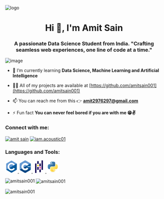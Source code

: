 ![logo](https://github.com/amitsain001/amitsain001/blob/main/Data%20Science.png)
<h1 align="center">Hi 👋, I'm Amit Sain</h1>
<h3 align="center">A passionate Data Science Student from India. "Crafting seamless web experiences, one line of code at a time."</h3>

![image](https://github.com/amitsain001/amitsain001/assets/170951504/e1ffef19-b386-4415-8982-9c6281ce5ac3)


- 🌱 I’m currently learning **Data Science, Machine Learning and Artificial Intelligence**

- 👨‍💻 All of my projects are available at [https://github.com/amitsain001](https://github.com/amitsain001)

- 📫 You can reach me from this 👉 **amit2976297@gmail.com**

- ⚡ Fun fact **You can never feel bored if you are with me 😁✌️**

<h3 align="left">Connect with me:</h3>
<p align="left">
<a href="https://linkedin.com/in/amit sain" target="blank"><img align="center" src="https://raw.githubusercontent.com/rahuldkjain/github-profile-readme-generator/master/src/images/icons/Social/linked-in-alt.svg" alt="amit sain" height="30" width="40" /></a>
<a href="https://instagram.com/iam.acoustic01" target="blank"><img align="center" src="https://raw.githubusercontent.com/rahuldkjain/github-profile-readme-generator/master/src/images/icons/Social/instagram.svg" alt="iam.acoustic01" height="30" width="40" /></a>
</p>

<h3 align="left">Languages and Tools:</h3>
<p align="left"> <a href="https://www.cprogramming.com/" target="_blank" rel="noreferrer"> <img src="https://raw.githubusercontent.com/devicons/devicon/master/icons/c/c-original.svg" alt="c" width="40" height="40"/> </a> <a href="https://www.w3schools.com/cpp/" target="_blank" rel="noreferrer"> <img src="https://raw.githubusercontent.com/devicons/devicon/master/icons/cplusplus/cplusplus-original.svg" alt="cplusplus" width="40" height="40"/> </a> <a href="https://pandas.pydata.org/" target="_blank" rel="noreferrer"> <img src="https://raw.githubusercontent.com/devicons/devicon/2ae2a900d2f041da66e950e4d48052658d850630/icons/pandas/pandas-original.svg" alt="pandas" width="40" height="40"/> </a> <a href="https://www.python.org" target="_blank" rel="noreferrer"> <img src="https://raw.githubusercontent.com/devicons/devicon/master/icons/python/python-original.svg" alt="python" width="40" height="40"/> </a> </p>

<p><img align="left" src="https://github-readme-stats.vercel.app/api/top-langs?username=amitsain001&show_icons=true&locale=en&layout=compact" alt="amitsain001" /></p>

<p>&nbsp;<img align="center" src="https://github-readme-stats.vercel.app/api?username=amitsain001&show_icons=true&locale=en" alt="amitsain001" /></p>

<p><img align="center" src="https://github-readme-streak-stats.herokuapp.com/?user=amitsain001&" alt="amitsain001" /></p>

